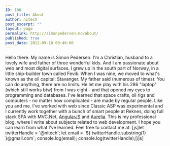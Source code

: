 ```yaml
---
ID: 180
post_title: About
author: nitech
post_excerpt: ""
layout: page
permalink: http://simonpedersen.no/about/
published: true
post_date: 2012-09-18 09:46:00
---
```

Hello there. My name is Simon Pedersen. I'm a Christian, husband to a lovely wife and father of three wonderful kids. And I am passionate about web and most digital surfaces. I grew up in the south part of Norway, in a little ship-builder town called Fevik. When I was nine, we moved to what's known as the oil capital: Stavanger. My father said (numerous of times): You can do anything, there are no limits. He let me play with his 286 "laptop" (which still works btw) from I was eight - and that opened my eyes to programming and databases. I've learned that space crafts, oil rigs and computers - no matter how complicated - are made by regular people. Like you and me. I've worked with web since Classic ASP was experimental and I currently work together with a bunch of smart people at Reknes, doing full stack SPA with MVC.Net, [AngularJS][1] and [Aurelia][2]. This is my professional blog, where I write about subjects related to web development. I hope you can learn from what I've learned. Feel free to contact me at: [js]let twitterHandle = '@nitech'; let email = \`${ twitterHandle.substring(1) }@gmail.com\`; console.log(email); console.log(twitterHandle);[/js]

 [1]: www.angular.io
 [2]: www.aurelia.io